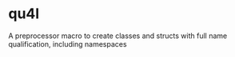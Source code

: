 # qu4l
A preprocessor macro to create classes and structs with full name qualification, including namespaces
